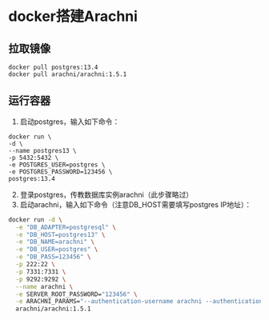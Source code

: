 # docker搭建Arachni
## 拉取镜像
```shell
docker pull postgres:13.4
docker pull arachni/arachni:1.5.1
```

## 运行容器

1. 启动postgres，输入如下命令：

```shell
docker run \
-d \
--name postgres13 \
-p 5432:5432 \
-e POSTGRES_USER=postgres \
-e POSTGRES_PASSWORD=123456 \
postgres:13.4
```
2. 登录postgres，传教数据库实例arachni（此步骤略过）
3. 启动arachni，输入如下命令（注意DB_HOST需要填写postgres IP地址）：

```sh
docker run -d \
  -e "DB_ADAPTER=postgresql" \
  -e "DB_HOST=postgres13" \
  -e "DB_NAME=arachni" \
  -e "DB_USER=postgres" \
  -e "DB_PASS=123456" \
  -p 222:22 \
  -p 7331:7331 \
  -p 9292:9292 \
  --name arachni \
  -e SERVER_ROOT_PASSWORD="123456" \
  -e ARACHNI_PARAMS="--authentication-username arachni --authentication-password 123456 --only-positives"  \
  arachni/arachni:1.5.1
```
